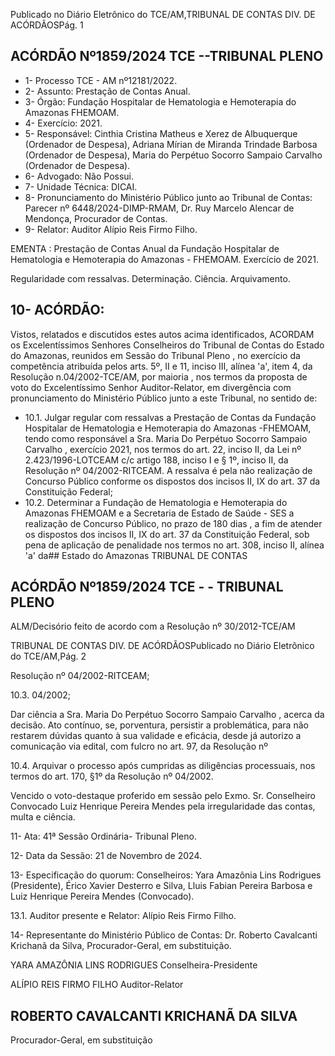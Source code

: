 Publicado  no  Diário  Eletrônico do TCE/AM,TRIBUNAL DE CONTAS DIV. DE ACÓRDÃOSPág. 1

## ACÓRDÃO Nº1859/2024  TCE --TRIBUNAL PLENO

- 1- Processo TCE - AM nº12181/2022.
- 2- Assunto: Prestação de Contas Anual.
- 3- Órgão: Fundação Hospitalar de Hematologia e Hemoterapia do Amazonas  FHEMOAM.
- 4- Exercício: 2021.
- 5- Responsável: Cinthia  Cristina  Matheus  e  Xerez  de  Albuquerque  (Ordenador  de Despesa),  Adriana  Mírian  de  Miranda  Trindade  Barbosa  (Ordenador  de  Despesa), Maria do Perpétuo Socorro Sampaio Carvalho (Ordenador de Despesa).
- 6- Advogado: Não Possui.
- 7- Unidade Técnica: DICAI.
- 8- Pronunciamento  do  Ministério  Público  junto  ao  Tribunal  de  Contas: Parecer  nº 6448/2024-DIMP-RMAM,  Dr.  Ruy  Marcelo  Alencar  de  Mendonça,  Procurador  de Contas.
- 9- Relator: Auditor Alípio Reis Firmo Filho.

EMENTA : Prestação de Contas Anual da Fundação Hospitalar de Hematologia e Hemoterapia do Amazonas - FHEMOAM. Exercício de 2021.

Regularidade com ressalvas. Determinação. Ciência. Arquivamento.

## 10-  ACÓRDÃO:

Vistos, relatados e discutidos estes autos acima identificados, ACORDAM os Excelentíssimos Senhores Conselheiros do Tribunal de Contas do Estado do Amazonas, reunidos em Sessão do Tribunal Pleno , no exercício da competência atribuída pelos arts. 5º,  II  e  11,  inciso  III,  alínea  'a',  item  4,  da  Resolução  n.04/2002-TCE/AM, por maioria , nos termos da proposta de voto do Excelentíssimo Senhor Auditor-Relator, em divergência com pronunciamento do Ministério Público junto a este Tribunal, no sentido de:

- 10.1. Julgar  regular  com  ressalvas a  Prestação  de  Contas  da  Fundação Hospitalar  de  Hematologia  e  Hemoterapia  do  Amazonas  -FHEMOAM, tendo como responsável a Sra. Maria Do Perpétuo Socorro Sampaio Carvalho ,  exercício  2021,  nos  termos  do  art.  22,  inciso  II,  da  Lei  nº 2.423/1996-LOTCEAM  c/c  artigo  188,  inciso  I  e  §  1º,  inciso  II,  da Resolução  nº  04/2002-RITCEAM.  A  ressalva  é  pela  não  realização  de Concurso Público conforme os dispostos dos incisos II, IX do art. 37 da Constituição Federal;
- 10.2. Determinar a Fundação de Hematologia e Hemoterapia do Amazonas FHEMOAM e a Secretaria de Estado de Saúde - SES a realização de Concurso Público, no prazo de 180 dias , a fim de atender os dispostos dos  incisos  II,  IX  do  art.  37  da  Constituição  Federal,  sob  pena  de aplicação de penalidade nos termos no art. 308, inciso II, alínea 'a' da## Estado do Amazonas TRIBUNAL DE CONTAS

## ACÓRDÃO Nº1859/2024  TCE - - TRIBUNAL PLENO

ALM/Decisório feito de acordo com a Resolução nº 30/2012-TCE/AM

TRIBUNAL DE CONTAS DIV. DE ACÓRDÃOSPublicado  no  Diário  Eletrônico do TCE/AM,Pág. 2

Resolução nº 04/2002-RITCEAM;

10.3. 04/2002;

Dar  ciência a Sra.  Maria  Do  Perpétuo  Socorro  Sampaio  Carvalho , acerca da decisão. Ato contínuo, se, porventura, persistir a problemática, para  não  restarem  dúvidas  quanto  à  sua  validade  e  eficácia,  desde  já autorizo a comunicação via edital, com fulcro no art. 97, da Resolução nº

10.4. Arquivar o  processo  após  cumpridas  as  diligências  processuais,  nos termos do art. 170, §1º da Resolução nº 04/2002.

Vencido  o  voto-destaque  proferido  em  sessão  pelo  Exmo.  Sr.  Conselheiro Convocado Luiz Henrique Pereira Mendes pela irregularidade das contas, multa e ciência.

11-  Ata: 41ª Sessão Ordinária- Tribunal Pleno.

12-  Data da Sessão: 21 de Novembro de 2024.

13-  Especificação do quorum: Conselheiros: Yara Amazônia Lins Rodrigues (Presidente),  Érico  Xavier  Desterro  e  Silva,  Lluis  Fabian  Pereira  Barbosa  e  Luiz Henrique Pereira Mendes (Convocado).

13.1. Auditor presente e Relator: Alípio Reis Firmo Filho.

14-  Representante do Ministério Público de Contas: Dr. Roberto Cavalcanti Krichanã da Silva, Procurador-Geral, em substituição.

YARA AMAZÔNIA LINS RODRIGUES Conselheira-Presidente

ALÍPIO REIS FIRMO FILHO Auditor-Relator

## ROBERTO CAVALCANTI KRICHANÃ DA SILVA

Procurador-Geral, em substituição